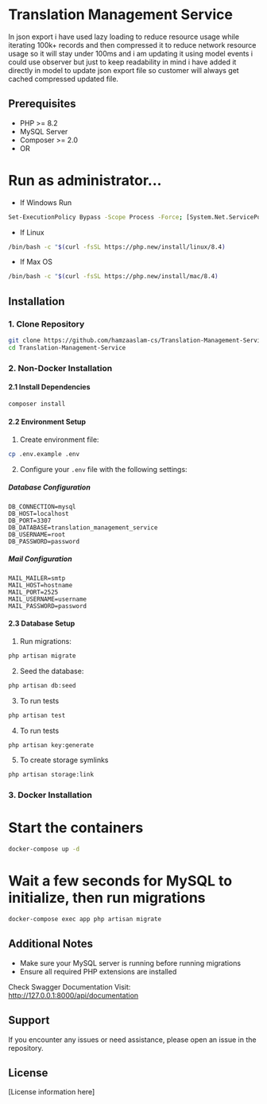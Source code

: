 # Translation Management Service


In json export i have used lazy loading to reduce resource usage while iterating 100k+ records and then compressed it to reduce network resource usage so it will stay under 100ms and i am updating it using model events i could use observer but just to keep readability in mind i have added it directly in model to update json export file so customer will always get cached compressed updated file.

## Prerequisites

- PHP >= 8.2
- MySQL Server
- Composer >= 2.0
- OR
# Run as administrator...
- If Windows Run 
```bash
Set-ExecutionPolicy Bypass -Scope Process -Force; [System.Net.ServicePointManager]::SecurityProtocol = [System.Net.ServicePointManager]::SecurityProtocol -bor 3072; iex ((New-Object System.Net.WebClient).DownloadString('https://php.new/install/windows/8.4'))
```

  
- If Linux
```bash
/bin/bash -c "$(curl -fsSL https://php.new/install/linux/8.4)
```
- If Max OS
```bash
/bin/bash -c "$(curl -fsSL https://php.new/install/mac/8.4)
```

## Installation

### 1. Clone Repository

```bash
git clone https://github.com/hamzaaslam-cs/Translation-Management-Service.git
cd Translation-Management-Service
```

### 2. Non-Docker Installation

#### 2.1 Install Dependencies
```bash
composer install
```

#### 2.2 Environment Setup
1. Create environment file:
```bash
cp .env.example .env
```

2. Configure your `.env` file with the following settings:

##### Database Configuration
```env
DB_CONNECTION=mysql
DB_HOST=localhost
DB_PORT=3307
DB_DATABASE=translation_management_service
DB_USERNAME=root
DB_PASSWORD=password
```

##### Mail Configuration
```env
MAIL_MAILER=smtp
MAIL_HOST=hostname
MAIL_PORT=2525
MAIL_USERNAME=username
MAIL_PASSWORD=password
```


#### 2.3 Database Setup
1. Run migrations:
```bash
php artisan migrate
```

2. Seed the database:
```bash
php artisan db:seed
```
3. To run tests
```bash
php artisan test
````
4. To run tests
```bash
php artisan key:generate
````
5. To create storage symlinks
```bash
php artisan storage:link
````



### 3. Docker Installation

# Start the containers

```bash
docker-compose up -d
````
# Wait a few seconds for MySQL to initialize, then run migrations
```bash
docker-compose exec app php artisan migrate
````

## Additional Notes

- Make sure your MySQL server is running before running migrations
- Ensure all required PHP extensions are installed


Check Swagger Documentation Visit:
http://127.0.0.1:8000/api/documentation

## Support

If you encounter any issues or need assistance, please open an issue in the repository.

## License

[License information here]
